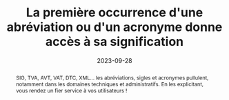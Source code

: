 ---
title: La première occurrence d'une abréviation ou d'un acronyme donne accès à sa signification
abstract: SIG, TVA, AVT, VAT, DTC, XML… les abréviations, sigles et acronymes pullulent, notamment dans les domaines techniques et administratifs. En les explicitant, vous rendez un fier service à vos utilisateurs !
categories: 
    - "structure et code"
agrege: O4005-E005
opquast: '4 005'
indiceebook: '005'
description: "Règle n° 005"
before: "004"
weight: "005"
after: "006"
actif: '1'
layout: rules
date: 2023-09-28
tags: 
    - "Accessibilité"
objectif: 
    - "Permettre aux lectrices et lecteurs d’accéder rapidement à la signification d’un sigle. "
    - "Permettre l’exploitation du contenu par un robot (pour l’établissement d’un index des sigles). "
    - "Favoriser le référencement du contenu."
    - "Améliorer l’accessibilité des contenus aux lectrices et lecteurs handicapées."
Meo: 
    - "Au moins lors de la première apparition d’un sigle, acronyme ou abréviation dans la page, il s’agira de veiller à recourir à au moins l’une des méthodes ci-dessous&nbsp;: <li>    Expliciter sa signification au sein même du texte, par exemple&nbsp;: « une DTD (déclaration de type de document) ».</li><li>    Fournir un lien donnant accès à sa signification dans une page de glossaire ou via un affichage dynamique (bulle d’aide JavaScript).</li><li>    Baliser avec l’élément HTML abbr et renseigner l’attribut title de celui-ci pour indiquer sa signification.</li><li>La bonne pratique ne fait cette exigence que pour la première occurrence dans la page&nbsp;: cela peut être fait ou non pour les suivantes.</li>"
Controle: 
    - "Dans chaque page examinée, identifier visuellement chaque sigle, abréviation ou acronyme présent dans la page, puis vérifier, pour sa première occurrence dans la page, la présence, au moins&nbsp;:<li>    de sa signification immédiatement indiquée dans le contexte, par exemple entre parenthèses,</li><li>    d’un lien sur le sigle donnant accès à sa signification, par exemple dans un glossaire,</li><li>    ou de l’élément abbr doté d’un attribut title explicitant sa signification.</li>"
epubcheck: 
ace: 
humancheck: true
ReadiumGoToolkit: 
Source: 
    - "Opquast"
Referentiel: 
    - ""
steps: 
    - "Production numérique"
    - "Projet éditorial"
---